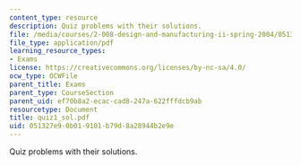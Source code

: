 ```yaml
---
content_type: resource
description: Quiz problems with their solutions.
file: /media/courses/2-008-design-and-manufacturing-ii-spring-2004/051327e90b019101b79d8a28944b2e9e_quiz1_sol.pdf
file_type: application/pdf
learning_resource_types:
- Exams
license: https://creativecommons.org/licenses/by-nc-sa/4.0/
ocw_type: OCWFile
parent_title: Exams
parent_type: CourseSection
parent_uid: ef70b8a2-ecac-cad8-247a-622fffdcb9ab
resourcetype: Document
title: quiz1_sol.pdf
uid: 051327e9-0b01-9101-b79d-8a28944b2e9e
---
```

Quiz problems with their solutions.
